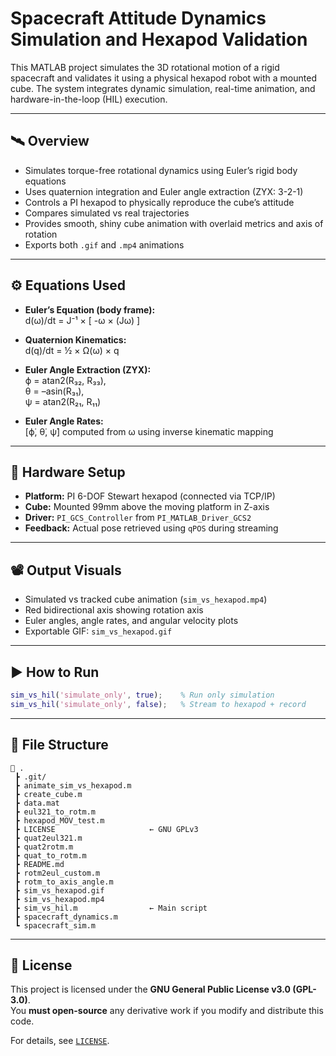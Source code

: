 # Spacecraft Attitude Dynamics Simulation and Hexapod Validation

This MATLAB project simulates the 3D rotational motion of a rigid spacecraft and validates it using a physical hexapod robot with a mounted cube. The system integrates dynamic simulation, real-time animation, and hardware-in-the-loop (HIL) execution.

---

## 🛰️ Overview

- Simulates torque-free rotational dynamics using Euler’s rigid body equations
- Uses quaternion integration and Euler angle extraction (ZYX: 3-2-1)
- Controls a PI hexapod to physically reproduce the cube’s attitude
- Compares simulated vs real trajectories
- Provides smooth, shiny cube animation with overlaid metrics and axis of rotation
- Exports both `.gif` and `.mp4` animations

---

## ⚙️ Equations Used

- **Euler’s Equation (body frame):**  
  d(ω)/dt = J⁻¹ × [ -ω × (Jω) ]

- **Quaternion Kinematics:**  
  d(q)/dt = ½ × Ω(ω) × q

- **Euler Angle Extraction (ZYX):**  
  ϕ = atan2(R₃₂, R₃₃),  
  θ = –asin(R₃₁),  
  ψ = atan2(R₂₁, R₁₁)

- **Euler Angle Rates:**  
  [ϕ̇, θ̇, ψ̇] computed from ω using inverse kinematic mapping

---

## 🧪 Hardware Setup

- **Platform:** PI 6-DOF Stewart hexapod (connected via TCP/IP)
- **Cube:** Mounted 99mm above the moving platform in Z-axis
- **Driver:** `PI_GCS_Controller` from `PI_MATLAB_Driver_GCS2`
- **Feedback:** Actual pose retrieved using `qPOS` during streaming

---

## 📽️ Output Visuals

- Simulated vs tracked cube animation (`sim_vs_hexapod.mp4`)
- Red bidirectional axis showing rotation axis
- Euler angles, angle rates, and angular velocity plots
- Exportable GIF: `sim_vs_hexapod.gif`

---

## ▶️ How to Run

```matlab
sim_vs_hil('simulate_only', true);    % Run only simulation
sim_vs_hil('simulate_only', false);   % Stream to hexapod + record
```

---

## 📂 File Structure

```
📁 .
 ┣ .git/
 ┣ animate_sim_vs_hexapod.m
 ┣ create_cube.m
 ┣ data.mat
 ┣ eul321_to_rotm.m
 ┣ hexapod_MOV_test.m
 ┣ LICENSE                     ← GNU GPLv3
 ┣ quat2eul321.m
 ┣ quat2rotm.m
 ┣ quat_to_rotm.m
 ┣ README.md
 ┣ rotm2eul_custom.m
 ┣ rotm_to_axis_angle.m
 ┣ sim_vs_hexapod.gif
 ┣ sim_vs_hexapod.mp4
 ┣ sim_vs_hil.m                ← Main script
 ┣ spacecraft_dynamics.m
 ┗ spacecraft_sim.m
```

---

## 📄 License

This project is licensed under the **GNU General Public License v3.0 (GPL-3.0)**.  
You **must open-source** any derivative work if you modify and distribute this code.

For details, see [`LICENSE`](LICENSE).
